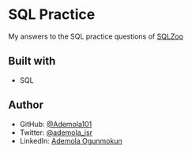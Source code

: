 # SQL Practice

My answers to the SQL practice questions of [SQLZoo](https://sqlzoo.net/wiki/SELECT_basics)

## Built with

- SQL

## Author

- GitHub: [@Ademola101](https://github.com/Ademola101)
- Twitter: [@ademola_isr](https://twitter.com/ademola_isr)
- LinkedIn: [Ademola Ogunmokun](https://linkedin.com/in/ademola-ogunmokun-492575203)
